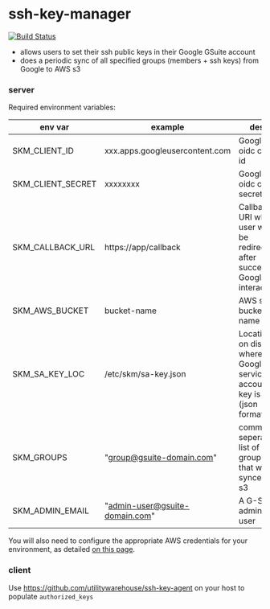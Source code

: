 # ssh-key-manager

[![Build Status](https://drone.prod.merit.uw.systems/api/badges/utilitywarehouse/ssh-key-manager/status.svg)](https://drone.prod.merit.uw.systems/utilitywarehouse/ssh-key-manager)

- allows users to set their ssh public keys in their Google GSuite account
- does a periodic sync of all specified groups (members + ssh keys) from
  Google to AWS s3

### server

Required environment variables:

| env var                   | example                         | desc                                                                           |
| -------                   | -------                         | ----                                                                           |
| SKM_CLIENT_ID             | xxx.apps.googleusercontent.com  | Google oidc client id                                                          |
| SKM_CLIENT_SECRET         | xxxxxxxx                        | Google oidc client secret                                                      |
| SKM_CALLBACK_URL          | https://app/callback            | Callback URI where user will be redirected after successful Google interaction |
| SKM_AWS_BUCKET            | bucket-name                     | AWS s3 bucket name                                                             |
| SKM_SA_KEY_LOC            | /etc/skm/sa-key.json            | Location on disk where Google service account key is (json format)             |
| SKM_GROUPS                | "group@gsuite-domain.com"       | comma seperated list of groups that will be synced to s3                       |
| SKM_ADMIN_EMAIL           | "admin-user@gsuite-domain.com"  | A G-Suite admin user                       |

You will also need to configure the appropriate AWS credentials for your
environment, as detailed [on this
page](https://docs.aws.amazon.com/sdk-for-go/v1/developer-guide/configuring-sdk.html#specifying-credentials).

### client

Use https://github.com/utilitywarehouse/ssh-key-agent on your host to populate
`authorized_keys`
